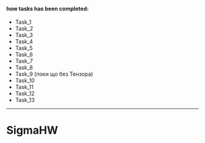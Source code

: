 #### how tasks has been completed:
* Task_1
* Task_2
* Task_3
* Task_4
* Task_5
* Task_6
* Task_7
* Task_8
* Task_9 (поки що без Тензора)
* Task_10
* Task_11
* Task_12
* Task_13

***

# SigmaHW
